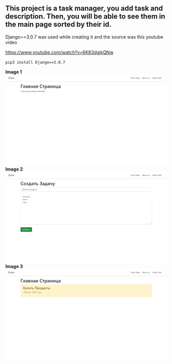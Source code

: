 ## This project is a task manager, you add task and description. Then, you will be able to see them in the main page sorted by their id.

Django==3.0.7 was used while creating it and the source was this youtube video

https://www.youtube.com/watch?v=6K83dgjkQNw

```
pip3 install Django==3.0.7
```


**Image 1**
![](img/1.png)
**Image 2**
![](img/2.png)
**Image 3**
![](img/3.png)
